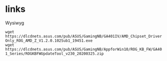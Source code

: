 # links
Wysiwyg

`wget 
https://dlcdnets.asus.com/pub/ASUS/GamingNB/GA401IV/AMD_Chipset_DriverOnly_ROG_AMD_Z_V1.2.0.102Sub1_19451.exe `  
`wget https://dlcdnets.asus.com/pub/ASUS/GamingNB/AppforWin10/ROG_KB_FW/GA401_Series/ROGKBFWUpdateTool_v230_20200325.zip `  
